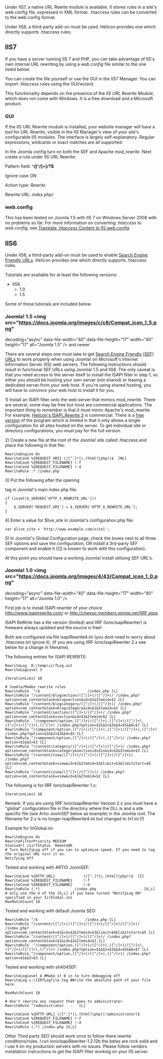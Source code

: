 <!-- Filename: Enabling_Search_Engine_Friendly_(SEF)_URLs_on_IIS / Display title: SEF URLs on IIS -->

Under IIS7, a native URL Rewite module is available. It stores rules in
a site's web.config file, expressed in XML format. .htaccess rules can
be converted to the web.config format.

Under IIS6, a third-party add-on must be used. Helicon provides one
which directly supports .htaccess rules.

## IIS7

If you have a server running IIS 7 and PHP, you can take advantage of
IIS's own internal URL rewriting by using a *web.config* file similar to
the one listed below.

You can create the file yourself or use the GUI in the IIS7 Manager. You
can import *.htaccess* rules using the GUI/wizard.

This functionality depends on the presence of the *IIS URL Rewrite
Module*, which does not come with Windows. It is a free download and a
Microsoft product.

### GUI

If the IIS URL Rewrite module is installed, your website
manager will have a tool for *URL Rewrite*, visible in the IIS Manager's
view of your site's configurable IIS modules. The interface is largely
self-explanatory. Regular expressions, wildcards or exact matches are
all supported.

In the Joomla config turn on both the SEF and Apache *mod_rewrite*. Next
create a rule under IIS URL Rewrite:

Pattern field: **^(\[^/\]+)/?\$**

Ignore case *ON*

Action type: *Rewrite*

Rewrite URL: *index.php/*

### web.config

This has been tested on Joomla 1.5 with IIS 7 on
Windows Server 2008 with no problems so far. For more information on
converting *.htaccess* to *web.config*, see <a
href="https://learn.microsoft.com/en-us/iis/application-frameworks/install-and-configure-php-applications-on-iis/translate-htaccess-content-to-iis-webconfig"
class="external text" target="_blank"
rel="nofollow noreferrer noopener">Translate <em>.htaccess</em> Content
to IIS <em>web.config</em></a>










































## IIS6

Under IIS6, a third-party add-on must be used to enable [Search Engine
Friendly
URLs](https://docs.joomla.org/Search_Engine_Friendly_URLs "Search Engine Friendly URLs").
Helicon provides one which directly supports .htaccess rules.

Tutorials are available for at least the following versions:

- IIS6
  - 1.0
  - 1.5

Some of these tutorials are included below.

### Joomla! 1.5 <img src="https://docs.joomla.org/images/c/c8/Compat_icon_1_5.png"
decoding="async" data-file-width="40" data-file-height="17" width="40"
height="17" alt="Joomla 1.5" /> and newer

There are several steps one must take to get [Search Engine Friendly
(SEF)
URLs](https://docs.joomla.org/Search_Engine_Friendly_URLs "Search Engine Friendly URLs")
to work properly when using Joomla! on Microsoft's Internet Information
Server (IIS) web servers. The following instructions should result in
functional SEF URLs using Joomla! 1.5 and IIS6. The only caveat is that
you need access to the server itself to install the ISAPI filter in step
1, so either you should be hosting your own server (not shared) or
leasing a dedicated server from your web host. If you're using shared
hosting, you will have to convince your web host to install it for you.

1\) Install an ISAPI filter onto the web server that mimics mod_rewrite.
There are several, some may be free but most are commercial
applications. The important thing to remember is that it must mimic
Apache's mod_rewrite. For example,
<a href="http://www.helicontech.com/isapi_rewrite/"
class="external text" target="_blank"
rel="nofollow noreferrer noopener">Helicon's ISAPI_Rewrite 3</a> is
commercial. There is a
<a href="http://www.helicontech.com/isapi_rewrite/doc/litever.htm"
class="external text" target="_blank"
rel="nofollow noreferrer noopener">free version</a> of the program which
is limited in that it only allows a single configuration for all sites
hosted on the server. To get individual site or directory
configurations, you must pay for the full version.

2\) Create a new file at the root of the Joomla! site called .htaccess
and place the following in that file:

    RewriteEngine On
    RewriteCond %{REQUEST_URI} (/[^.]*|\.(html?|php))$  [NC]
    RewriteCond %{REQUEST_FILENAME} !-f
    RewriteCond %{REQUEST_FILENAME} !-d
    RewriteRule .* /index.php

3\) Put the following after the opening

tag in Joomla!'s main index.php file:

    if (isset($_SERVER['HTTP_X_REWRITE_URL']))
    {
        $_SERVER['REQUEST_URI'] = $_SERVER['HTTP_X_REWRITE_URL'];
    }

4\) Enter a value for \$live_site in Joomla!'s configuration.php file:

    var $live_site = 'http://www.example.com/site1';

5\) In Joomla!'s Global Configuration page, check the boxes next to all
three SEF options and save the configuration, OR install a 3rd-party SEF
component and enable it
(<a href="http://www.smartsef.org/SmartSEF" class="external autonumber"
target="_blank" rel="nofollow noreferrer noopener">[1]</a> is known to
work with this configuration).

At this point you should have a working Joomla! install utilising SEF
URL's.

### Joomla! 1.0 <img src="https://docs.joomla.org/images/4/43/Compat_icon_1_0.png"
decoding="async" data-file-width="40" data-file-height="17" width="40"
height="17" alt="Joomla 1.0" />

First job is to install ISAPI rewriter of your choice
<a href="http://www.isapirewrite.com/" class="external free"
target="_blank"
rel="nofollow noreferrer noopener">http://www.isapirewrite.com/</a> or
<a href="http://cheeso.members.winisp.net/IIRF.aspx"
class="external free" target="_blank"
rel="nofollow noreferrer noopener">http://cheeso.members.winisp.net/IIRF.aspx</a>

ISAPI ReWrite has a lite version (limited) and IIRF (IonicIsapiRewriter)
is freeware always updated and the source is free!

Both are configured via file IsapiRewrite4.ini (you dont need to worry
about .htaccess.txt ignore it). (if you are using IIRF
IonicIsapiRewriter 2.x see below for a change in filename).

The following entries for ISAPI REWRITE:

    RewriteLog  D:\temp\iirfLog.out
    RewriteLogLevel 3

    IterationLimit 10

    # Joomla/Mambo rewrite rules
    RewriteRule  ^/$                      /index.php [L]
    RewriteRule ^/content/blogsection/([^/]+)/([^/]+)/ /index.php?option=com_content&task=blogsection&id=$1&Itemid=$2 [L]
    RewriteRule ^/content/blogcategory/([^/]+)/([^/]+)/ /index.php?option=com_content&task=blogcategory&id=$1&Itemid=$2 [L]
    RewriteRule ^/content/section/([^/]+)/([^/]+)/ /index.php?option=com_content&task=section&id=$1&Itemid=$2 [L]
    RewriteRule  ^/component/option,([^/]+)/([^/]+),([^/]+)/([^/]+),([^/]+)/([^/]+),([^/]+) /index.php?option=$1&$2=$3&$4=$5&$6=$7 [L]
    RewriteRule ^/component/option,([^/]+)/([^/]+),([^/]+)/([^/]+),([^/]+) /index.php?option=$1&$2=$3&$4=$5 [L]
    RewriteRule ^/component/option,([^/]+)/([^/]+),([^/]+)/ /index.php?option=$1&$2=$3 [L]
    RewriteRule ^/content/category/([^/]+)/([^/]+)/([^/]+)/ /index.php?option=com_content&task=category&sectionid=$1=&id=$2&Itemid=$3 [L]
    RewriteRule ^/content/view/([^/]+)/([^/]+)/([^/]+)/([^/]+)/ /index.php?option=com_content&task=view&id=$1&Itemid=$2&limit=$3&limitstart=$4 [L]
    RewriteRule ^/content/view/([^/]+)/([^/]+)/ /index.php?option=com_content&task=view&id=$1&Itemid=$2 [L]

The following is for IIRF IonicIsapiRewriter 1.x:

    IterationLimit 10

Remark: If you are using IIRF IonicIsapiRewriter Version 2.x you must
have a "global" configuration file in the directory where the DLL is and
a site specific file (see Artio JoomSEF below as example) in the Joomla
root. The filename for 2.x is no longer IsapiRewrite4.ini but changed to
Iirf.ini (!)

Example for IirGlobal.ini:

    RewriteEngine On
    RewriteFilterPriority MEDIUM
    StatusUrl /iirfStatus  RemoteOK
    # Turn NotifyLog off if you can to optimize speed. If you need to log the original URL turn it on.
    NotifyLog Off

Tested and working with ARTIO JoomSEF:

    RewriteCond %{HTTP_URL}             (/[^.]*|\.(html?|php))$  [I]
    RewriteCond %{REQUEST_FILENAME}     !-f
    RewriteCond %{REQUEST_FILENAME}     !-d
    RewriteRule (.*)                /index.php                      [U,L]
    # only use the U of the [U,L] if you have turned "NotifyLog ON" specified in your IirGlobal.ini
    MaxMatchCount 10

Tested and working with default Joomla SEO:

    RewriteRule ^/$                      /index.php [L]
    RewriteRule ^/content/([^/]+)/([^/]+)/([^/]+)/([^/]+)/([^/]+)/ /index.php?option=com_content&task=$1&id=$2&Itemid=$3&limit=$4&limitstart=$5 [L]
    RewriteRule ^/content/([^/]+)/([^/]+)/([^/]+)/ /index.php?option=com_content&task=$1&id=$2&Itemid=$3 [L]
    RewriteRule  ^/component/option,([^/]+)/([^/]+),([^/]+)/([^/]+),([^/]+)/([^/]+),([^/]+) /index.php?option=$1&$2=$3&$4=$5&$6=$7 [L]
    RewriteRule ^/component/option,([^/]+)/([^/]+),([^/]+)/ /index.php?option=$1&$2=$3 [L]

Tested and working with sh404SEF:

    RewriteLogLevel 4 #Make it 0 in to turn debugging off
    RewriteLog c:\IIRfLogfile.log #Write the absolute path of your file here

    MaxMatchCount 10

    # don't rewrite any request that goes to administrator
    RewriteRule ^/administrator   -   [L]

    RewriteCond %{HTTP_URL} (/[^.]*|\.(html?|php)|!administrator)$
    RewriteCond %{REQUEST_FILENAME} !-f
    RewriteCond %{REQUEST_FILENAME} !-d
    RewriteRule (.*) /index.php [U,L]

Other Third party SEO should work once to follow there rewrite
conditions/rules. I run IonicIsapiRewriter-1.2.12b the betas are rock
solid and I use it on my production servers with no issues. Please
follow vendors installation instructions to get the ISAPI filter working
on your IIS server.
